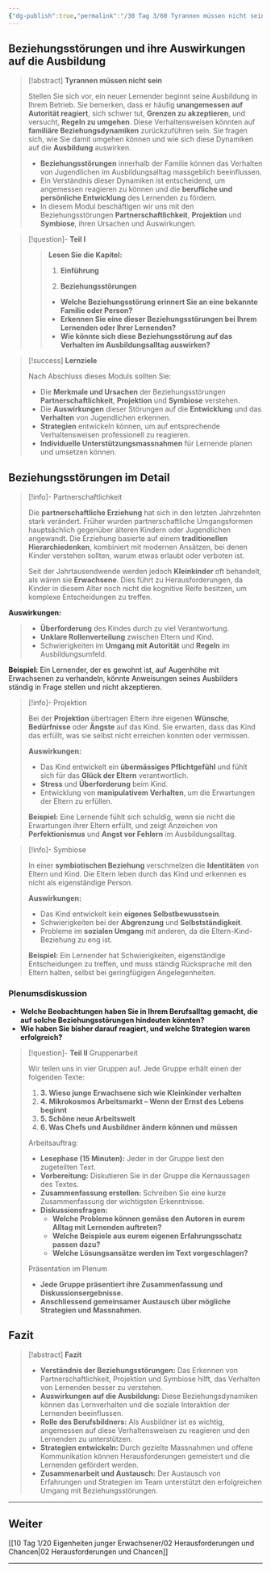 ```yaml
---
{"dg-publish":true,"permalink":"/30 Tag 3/60 Tyrannen müssen nicht sein/01 Jugendlichen im Berufsleben/"}
---
```



## Beziehungsstörungen und ihre Auswirkungen auf die Ausbildung

> [!abstract] **Tyrannen müssen nicht sein**
> 
> Stellen Sie sich vor, ein neuer Lernender beginnt seine Ausbildung in Ihrem Betrieb. Sie bemerken, dass er häufig **unangemessen auf Autorität reagiert**, sich schwer tut, **Grenzen zu akzeptieren**, und versucht, **Regeln zu umgehen**. Diese Verhaltensweisen könnten auf **familiäre Beziehungsdynamiken** zurückzuführen sein. Sie fragen sich, wie Sie damit umgehen können und wie sich diese Dynamiken auf die **Ausbildung** auswirken.
> 
> - **Beziehungsstörungen** innerhalb der Familie können das Verhalten von Jugendlichen im Ausbildungsalltag massgeblich beeinflussen.
> - Ein Verständnis dieser Dynamiken ist entscheidend, um angemessen reagieren zu können und die **berufliche und persönliche Entwicklung** des Lernenden zu fördern.
> - In diesem Modul beschäftigen wir uns mit den Beziehungsstörungen **Partnerschaftlichkeit**, **Projektion** und **Symbiose**, ihren Ursachen und Auswirkungen.

>[!question]- **Teil I**
> > 
> > **Lesen Sie die Kapitel:**
> > 
> > 1. **Einführung**
> >     
> > 2. **Beziehungsstörungen**
> >     
> > 
> > - **Welche Beziehungsstörung erinnert Sie an eine bekannte Familie oder Person?**
> > - **Erkennen Sie eine dieser Beziehungsstörungen bei Ihrem Lernenden oder Ihrer Lernenden?**
> > - **Wie könnte sich diese Beziehungsstörung auf das Verhalten im Ausbildungsalltag auswirken?**

> [!success] **Lernziele**
> 
> Nach Abschluss dieses Moduls sollten Sie:
> 
> - Die **Merkmale und Ursachen** der Beziehungsstörungen **Partnerschaftlichkeit**, **Projektion** und **Symbiose** verstehen.
> - Die **Auswirkungen** dieser Störungen auf die **Entwicklung** und das **Verhalten** von Jugendlichen erkennen.
> - **Strategien** entwickeln können, um auf entsprechende Verhaltensweisen professionell zu reagieren.
> - **Individuelle Unterstützungsmassnahmen** für Lernende planen und umsetzen können.

## Beziehungsstörungen im Detail

>[!info]- Partnerschaftlichkeit
>
>Die **partnerschaftliche Erziehung** hat sich in den letzten Jahrzehnten stark verändert. Früher wurden partnerschaftliche Umgangsformen hauptsächlich gegenüber älteren Kindern oder Jugendlichen angewandt. Die Erziehung basierte auf einem **traditionellen Hierarchiedenken**, kombiniert mit modernen Ansätzen, bei denen Kinder verstehen sollten, warum etwas erlaubt oder verboten ist.
>
>Seit der Jahrtausendwende werden jedoch **Kleinkinder** oft behandelt, als wären sie **Erwachsene**. Dies führt zu Herausforderungen, da Kinder in diesem Alter noch nicht die kognitive Reife besitzen, um komplexe Entscheidungen zu treffen.
>
**Auswirkungen:**
>
>- **Überforderung** des Kindes durch zu viel Verantwortung.
>- **Unklare Rollenverteilung** zwischen Eltern und Kind.
>- Schwierigkeiten im **Umgang mit Autorität** und **Regeln** im Ausbildungsumfeld.
>
**Beispiel:** Ein Lernender, der es gewohnt ist, auf Augenhöhe mit Erwachsenen zu verhandeln, könnte Anweisungen seines Ausbilders ständig in Frage stellen und nicht akzeptieren.

>[!info]- Projektion
>
>Bei der **Projektion** übertragen Eltern ihre eigenen **Wünsche**, **Bedürfnisse** oder **Ängste** auf das Kind. Sie erwarten, dass das Kind das erfüllt, was sie selbst nicht erreichen konnten oder vermissen.
>
>**Auswirkungen:**
>- Das Kind entwickelt ein **übermässiges Pflichtgefühl** und fühlt sich für das **Glück der Eltern** verantwortlich.
>- **Stress** und **Überforderung** beim Kind.
>- Entwicklung von **manipulativem Verhalten**, um die Erwartungen der Eltern zu erfüllen.
>
>**Beispiel:** Eine Lernende fühlt sich schuldig, wenn sie nicht die Erwartungen ihrer Eltern erfüllt, und zeigt Anzeichen von **Perfektionismus** und **Angst vor Fehlern** im Ausbildungsalltag.

>[!info]- Symbiose
>
>In einer **symbiotischen Beziehung** verschmelzen die **Identitäten** von Eltern und Kind. Die Eltern leben durch das Kind und erkennen es nicht als eigenständige Person.
>
>**Auswirkungen:**
>- Das Kind entwickelt kein **eigenes Selbstbewusstsein**.
>- Schwierigkeiten bei der **Abgrenzung** und **Selbstständigkeit**.
>- Probleme im **sozialen Umgang** mit anderen, da die Eltern-Kind-Beziehung zu eng ist.
>
>**Beispiel:** Ein Lernender hat Schwierigkeiten, eigenständige Entscheidungen zu treffen, und muss ständig Rücksprache mit den Eltern halten, selbst bei geringfügigen Angelegenheiten.

### Plenumsdiskussion
- **Welche Beobachtungen haben Sie in Ihrem Berufsalltag gemacht, die auf solche Beziehungsstörungen hindeuten könnten?**
- **Wie haben Sie bisher darauf reagiert, und welche Strategien waren erfolgreich?**

>[!question]- **Teil II** Gruppenarbeit
>
>Wir teilen uns in vier Gruppen auf. Jede Gruppe erhält einen der folgenden Texte:
>
>1. **3. Wieso junge Erwachsene sich wie Kleinkinder verhalten**
>2. **4. Mikrokosmos Arbeitsmarkt – Wenn der Ernst des Lebens beginnt**
>3. **5. Schöne neue Arbeitswelt**
>4. **6. Was Chefs und Ausbildner ändern können und müssen**
>
>Arbeitsauftrag:
>
>- **Lesephase (15 Minuten):** Jeder in der Gruppe liest den zugeteilten Text.
>- **Vorbereitung:** Diskutieren Sie in der Gruppe die Kernaussagen des Textes.
>- **Zusammenfassung erstellen:** Schreiben Sie eine kurze Zusammenfassung der wichtigsten Erkenntnisse.
>- **Diskussionsfragen:**
>	- **Welche Probleme können gemäss den Autoren in eurem Alltag mit Lernenden auftreten?**
>	- **Welche Beispiele aus eurem eigenen Erfahrungsschatz passen dazu?**
>	- **Welche Lösungsansätze werden im Text vorgeschlagen?**
>
>Präsentation im Plenum
>
>- **Jede Gruppe präsentiert ihre Zusammenfassung und Diskussionsergebnisse.**
>- **Anschliessend gemeinsamer Austausch über mögliche Strategien und Massnahmen.**

## Fazit

> [!abstract] **Fazit**
> 
> - **Verständnis der Beziehungsstörungen:** Das Erkennen von Partnerschaftlichkeit, Projektion und Symbiose hilft, das Verhalten von Lernenden besser zu verstehen.
> - **Auswirkungen auf die Ausbildung:** Diese Beziehungsdynamiken können das Lernverhalten und die soziale Interaktion der Lernenden beeinflussen.
> - **Rolle des Berufsbildners:** Als Ausbildner ist es wichtig, angemessen auf diese Verhaltensweisen zu reagieren und den Lernenden zu unterstützen.
> - **Strategien entwickeln:** Durch gezielte Massnahmen und offene Kommunikation können Herausforderungen gemeistert und die Lernenden gefördert werden.
> - **Zusammenarbeit und Austausch:** Der Austausch von Erfahrungen und Strategien im Team unterstützt den erfolgreichen Umgang mit Beziehungsstörungen.

---

## Weiter

[[10 Tag 1/20 Eigenheiten junger Erwachsener/02 Herausforderungen und Chancen\|02 Herausforderungen und Chancen]]

---